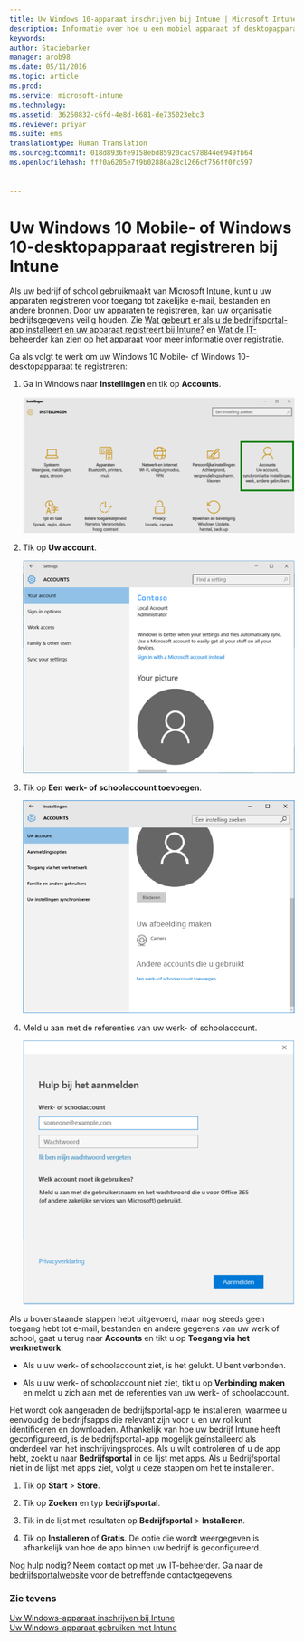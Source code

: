 ```yaml
---
title: Uw Windows 10-apparaat inschrijven bij Intune | Microsoft Intune
description: Informatie over hoe u een mobiel apparaat of desktopapparaat met Windows 10 kunt inschrijven bij Intune
keywords: 
author: Staciebarker
manager: arob98
ms.date: 05/11/2016
ms.topic: article
ms.prod: 
ms.service: microsoft-intune
ms.technology: 
ms.assetid: 36250832-c6fd-4e8d-b681-de735023ebc3
ms.reviewer: priyar
ms.suite: ems
translationtype: Human Translation
ms.sourcegitcommit: 018d8936fe9158ebd85920cac978844e6949fb64
ms.openlocfilehash: fff0a6205e7f9b02886a28c1266cf756ff0fc597


---
```



# Uw Windows 10 Mobile- of Windows 10-desktopapparaat registreren bij Intune

Als uw bedrijf of school gebruikmaakt van Microsoft Intune, kunt u uw apparaten registreren voor toegang tot zakelijke e-mail, bestanden en andere bronnen. Door uw apparaten te registreren, kan uw organisatie bedrijfsgegevens veilig houden. Zie [Wat gebeurt er als u de bedrijfsportal-app installeert en uw apparaat registreert bij Intune?](what-happens-if-you-install-the-company-portal-app-and-enroll-your-device-in-intune-windows.md) en [Wat de IT-beheerder kan zien op het apparaat](what-can-your-it-administrator-see-when-you-enroll-your-device-in-intune-windows.md) voor meer informatie over registratie.


Ga als volgt te werk om uw Windows 10 Mobile- of Windows 10-desktopapparaat te registreren:

1.  Ga in Windows naar **Instellingen** en tik op **Accounts**.

    ![instellingen-accounts](./media/W10-enroll-1-settings-accounts.png)

2.  Tik op **Uw account**.

    ![uw-account](./media/W10-enroll-2-accounts-your-account.png)

3.  Tik op **Een werk- of schoolaccount toevoegen**.

    ![werk-school-account-toevoegen](./media/W10-enroll-3-add-work-school-acct.png)

4.  Meld u aan met de referenties van uw werk- of schoolaccount.

    ![aanmelden](./media/W10-enroll-4-sign-in.png)

Als u bovenstaande stappen hebt uitgevoerd, maar nog steeds geen toegang hebt tot e-mail, bestanden en andere gegevens van uw werk of school, gaat u terug naar **Accounts** en tikt u op **Toegang via het werknetwerk**.

-   Als u uw werk- of schoolaccount ziet, is het gelukt. U bent verbonden.

-   Als u uw werk- of schoolaccount niet ziet, tikt u op **Verbinding maken** en meldt u zich aan met de referenties van uw werk- of schoolaccount.

Het wordt ook aangeraden de bedrijfsportal-app te installeren, waarmee u eenvoudig de bedrijfsapps die relevant zijn voor u en uw rol kunt identificeren en downloaden. Afhankelijk van hoe uw bedrijf Intune heeft geconfigureerd, is de bedrijfsportal-app mogelijk geïnstalleerd als onderdeel van het inschrijvingsproces. Als u wilt controleren of u de app hebt, zoekt u naar **Bedrijfsportal** in de lijst met apps. Als u Bedrijfsportal niet in de lijst met apps ziet, volgt u deze stappen om het te installeren.

1.  Tik op **Start** &gt; **Store**.

2.  Tik op **Zoeken** en typ **bedrijfsportal**.

3.  Tik in de lijst met resultaten op **Bedrijfsportal** &gt; **Installeren**.

4.  Tik op **Installeren** of **Gratis**. De optie die wordt weergegeven is afhankelijk van hoe de app binnen uw bedrijf is geconfigureerd.

Nog hulp nodig? Neem contact op met uw IT-beheerder. Ga naar de [bedrijfsportalwebsite](http://portal.manage.microsoft.com) voor de betreffende contactgegevens.

### Zie tevens
[Uw Windows-apparaat inschrijven bij Intune](enroll-your-device-in-intune-windows.md)</br>
[Uw Windows-apparaat gebruiken met Intune](using-your-windows-device-with-intune.md)




<!--HONumber=Jul16_HO3-->


